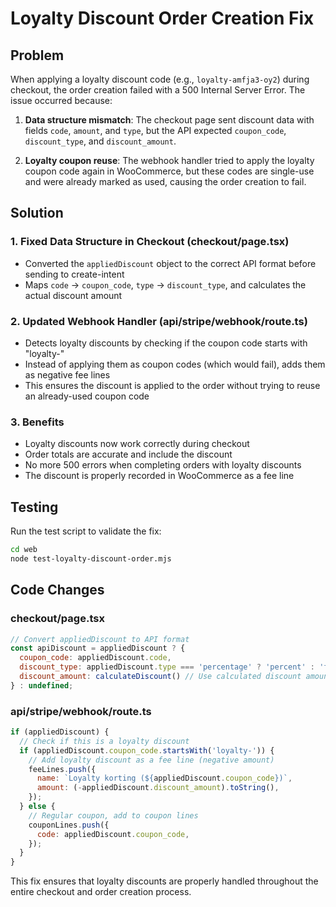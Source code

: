 # Loyalty Discount Order Creation Fix

## Problem
When applying a loyalty discount code (e.g., `loyalty-amfja3-oy2`) during checkout, the order creation failed with a 500 Internal Server Error. The issue occurred because:

1. **Data structure mismatch**: The checkout page sent discount data with fields `code`, `amount`, and `type`, but the API expected `coupon_code`, `discount_type`, and `discount_amount`.

2. **Loyalty coupon reuse**: The webhook handler tried to apply the loyalty coupon code again in WooCommerce, but these codes are single-use and were already marked as used, causing the order creation to fail.

## Solution

### 1. Fixed Data Structure in Checkout (checkout/page.tsx)
- Converted the `appliedDiscount` object to the correct API format before sending to create-intent
- Maps `code` → `coupon_code`, `type` → `discount_type`, and calculates the actual discount amount

### 2. Updated Webhook Handler (api/stripe/webhook/route.ts)
- Detects loyalty discounts by checking if the coupon code starts with "loyalty-"
- Instead of applying them as coupon codes (which would fail), adds them as negative fee lines
- This ensures the discount is applied to the order without trying to reuse an already-used coupon code

### 3. Benefits
- Loyalty discounts now work correctly during checkout
- Order totals are accurate and include the discount
- No more 500 errors when completing orders with loyalty discounts
- The discount is properly recorded in WooCommerce as a fee line

## Testing
Run the test script to validate the fix:
```bash
cd web
node test-loyalty-discount-order.mjs
```

## Code Changes

### checkout/page.tsx
```javascript
// Convert appliedDiscount to API format
const apiDiscount = appliedDiscount ? {
  coupon_code: appliedDiscount.code,
  discount_type: appliedDiscount.type === 'percentage' ? 'percent' : 'fixed_cart',
  discount_amount: calculateDiscount() // Use calculated discount amount
} : undefined;
```

### api/stripe/webhook/route.ts
```javascript
if (appliedDiscount) {
  // Check if this is a loyalty discount
  if (appliedDiscount.coupon_code.startsWith('loyalty-')) {
    // Add loyalty discount as a fee line (negative amount)
    feeLines.push({
      name: `Loyalty korting (${appliedDiscount.coupon_code})`,
      amount: (-appliedDiscount.discount_amount).toString(),
    });
  } else {
    // Regular coupon, add to coupon lines
    couponLines.push({
      code: appliedDiscount.coupon_code,
    });
  }
}
```

This fix ensures that loyalty discounts are properly handled throughout the entire checkout and order creation process.

